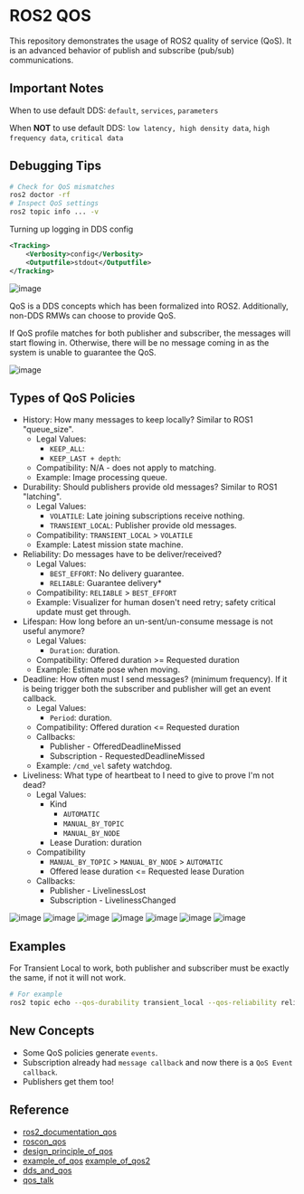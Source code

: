 # ROS2 QOS

This repository demonstrates the usage of ROS2 quality of service (QoS). It is an advanced behavior of publish and subscribe (pub/sub) communications.

## Important Notes

When to use default DDS: `default`, `services`, `parameters`

When **NOT** to use default DDS: `low latency, high density data`, `high frequency data`, `critical data`

## Debugging Tips

```bash
# Check for QoS mismatches
ros2 doctor -rf
# Inspect QoS settings
ros2 topic info ... -v
```

Turning up logging in DDS config
```xml
<Tracking>
    <Verbosity>config</Verbosity>
    <Outputfile>stdout</Outputfile>
</Tracking>
```

![image](resources/qos1.png)

QoS is a DDS concepts which has been formalized into ROS2. Additionally, non-DDS RMWs can choose to provide QoS.

If QoS profile matches for both publisher and subscriber, the messages will start flowing in. Otherwise, there will be no message coming in as the system is unable to guarantee the QoS.

![image](resources/qos2.png)

## Types of QoS Policies

- History: How many messages to keep locally? Similar to ROS1 "queue_size".
    - Legal Values:
        - `KEEP_ALL`:
        - `KEEP_LAST + depth`:
    - Compatibility: N/A - does not apply to matching.
    - Example: Image processing queue.
- Durability: Should publishers provide old messages? Similar to ROS1 "latching".
    - Legal Values:
        - `VOLATILE`: Late joining subscriptions receive nothing.
        - `TRANSIENT_LOCAL`: Publisher provide old messages.
    - Compatibility: `TRANSIENT_LOCAL` > `VOLATILE`
    - Example: Latest mission state machine.
- Reliability: Do messages have to be deliver/received?
    - Legal Values:
        - `BEST_EFFORT`: No delivery guarantee.
        - `RELIABLE`: Guarantee delivery*
    - Compatibility: `RELIABLE` > `BEST_EFFORT`
    - Example: Visualizer for human dosen't need retry; safety critical update must get through.
- Lifespan: How long before an un-sent/un-consume message is not useful anymore?
    - Legal Values:
        - `Duration`: duration.
    - Compatibility: Offered duration >= Requested duration
    - Example: Estimate pose when moving.
- Deadline: How often must I send messages? (minimum frequency). If it is being trigger both the subscriber and publisher will get an event callback.
    - Legal Values:
        - `Period`: duration.
    - Compatibility: Offered duration <= Requested duration
    - Callbacks:
        - Publisher - OfferedDeadlineMissed
        - Subscription - RequestedDeadlineMissed
    - Example: `/cmd_vel` safety watchdog.
- Liveliness: What type of heartbeat to I need to give to prove I'm not dead?
    - Legal Values:
        - Kind
            - `AUTOMATIC`
            - `MANUAL_BY_TOPIC`
            - `MANUAL_BY_NODE`
        - Lease Duration: duration
    - Compatibility
        - `MANUAL_BY_TOPIC` > `MANUAL_BY_NODE` > `AUTOMATIC`
        - Offered lease duration <= Requested lease Duration
    - Callbacks:
        - Publisher - LivelinessLost
        - Subscription - LivelinessChanged


![image](resources/qos_history.png)
![image](resources/qos_durability.png)
![image](resources/qos_reliability.png)
![image](resources/qos_lifespan.png)
![image](resources/qos_deadline.png)
![image](resources/qos_liveliness1.png)
![image](resources/qos_liveliness2.png)

## Examples

For Transient Local to work, both publisher and subscriber must be exactly the same, if not it will not work.

```bash
# For example
ros2 topic echo --qos-durability transient_local --qos-reliability reliable /tl_topic
```


## New Concepts

- Some QoS policies generate `events`.
- Subscription already had `message callback` and now there is a `QoS Event callback`.
- Publishers get them too!

## Reference
- [ros2_documentation_qos](https://docs.ros.org/en/foxy/Concepts/About-Quality-of-Service-Settings.html)
- [roscon_qos](https://vimeo.com/379127762)
- [design_principle_of_qos](http://design.ros2.org/articles/qos_configurability.html)
- [example_of_qos](https://surfertas.github.io/ros2/2019/08/17/ros2-qos.html) [example_of_qos2](https://hackmd.io/@st9540808/r1zrNKBWU/%2F%401IzBzEXXRsmj6-nLXZ9opw%2FBkaxoWRiI)
- [dds_and_qos](https://www.youtube.com/watch?v=WajZmurQYMc)
- [qos_talk](https://www.youtube.com/watch?v=WajZmurQYMc)
